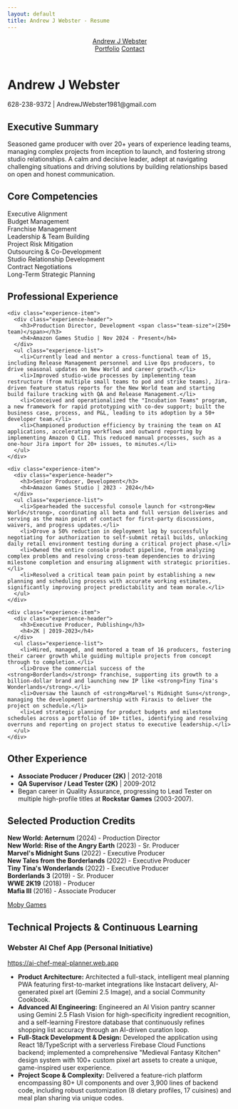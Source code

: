 ```yaml
---
layout: default
title: Andrew J Webster - Resume
---
```


<header class="site-header" role="banner">
  <div class="wrapper">
    <a class="site-title" rel="author" href="/Career/">Andrew J Webster</a>
    <nav class="site-nav">
      <div class="trigger">
        <a class="page-link" href="/Career/">Portfolio</a>
        <a class="page-link" href="#contact">Contact</a>
      </div>
    </nav>
  </div>
</header>

<div class="resume-container">
  <div class="resume-header">
    <h1>Andrew J Webster</h1>
    <div class="contact-info">
      <p>628-238-9372 | AndrewJWebster1981@gmail.com</p>
    </div>
  </div>

  <section class="resume-section">
    <h2>Executive Summary</h2>
    <p>Seasoned game producer with over 20+ years of experience leading teams, managing complex projects from inception to launch, and fostering strong studio relationships. A calm and decisive leader, adept at navigating challenging situations and driving solutions by building relationships based on open and honest communication.</p>
  </section>

  <section class="resume-section">
    <h2>Core Competencies</h2>
    <div class="competencies-grid">
      <div class="competency-item">Executive Alignment</div>
      <div class="competency-item">Budget Management</div>
      <div class="competency-item">Franchise Management</div>
      <div class="competency-item">Leadership & Team Building</div>
      <div class="competency-item">Project Risk Mitigation</div>
      <div class="competency-item">Outsourcing & Co-Development</div>
      <div class="competency-item">Studio Relationship Development</div>
      <div class="competency-item">Contract Negotiations</div>
      <div class="competency-item">Long-Term Strategic Planning</div>
    </div>
  </section>

  <section class="resume-section">
    <h2>Professional Experience</h2>
    
    <div class="experience-item">
      <div class="experience-header">
        <h3>Production Director, Development <span class="team-size">(250+ team)</span></h3>
        <h4>Amazon Games Studio | Nov 2024 - Present</h4>
      </div>
      <ul class="experience-list">
        <li>Currently lead and mentor a cross-functional team of 15, including Release Management personnel and Live Ops producers, to drive seasonal updates on New World and career growth.</li>
        <li>Improved studio-wide processes by implementing team restructure (from multiple small teams to pod and strike teams), Jira-driven feature status reports for the New World team and starting build failure tracking with QA and Release Management.</li>
        <li>Conceived and operationalized the "Incubation Teams" program, a new framework for rapid prototyping with co-dev support; built the business case, process, and P&L, leading to its adoption by a 50+ developer team.</li>
        <li>Championed production efficiency by training the team on AI applications, accelerating workflows and outward reporting by implementing Amazon Q CLI. This reduced manual processes, such as a one-hour Jira import for 20+ issues, to minutes.</li>
      </ul>
    </div>

    <div class="experience-item">
      <div class="experience-header">
        <h3>Senior Producer, Development</h3>
        <h4>Amazon Games Studio | 2023 - 2024</h4>
      </div>
      <ul class="experience-list">
        <li>Spearheaded the successful console launch for <strong>New World</strong>, coordinating all beta and full version deliveries and serving as the main point of contact for first-party discussions, waivers, and progress updates.</li>
        <li>Drove a 50% reduction in deployment lag by successfully negotiating for authorization to self-submit retail builds, unlocking daily retail environment testing during a critical project phase.</li>
        <li>Owned the entire console product pipeline, from analyzing complex problems and resolving cross-team dependencies to driving milestone completion and ensuring alignment with strategic priorities.</li>
        <li>Resolved a critical team pain point by establishing a new planning and scheduling process with accurate working estimates, significantly improving project predictability and team morale.</li>
      </ul>
    </div>

    <div class="experience-item">
      <div class="experience-header">
        <h3>Executive Producer, Publishing</h3>
        <h4>2K | 2019-2023</h4>
      </div>
      <ul class="experience-list">
        <li>Hired, managed, and mentored a team of 16 producers, fostering their career growth while guiding multiple projects from concept through to completion.</li>
        <li>Drove the commercial success of the <strong>Borderlands</strong> franchise, supporting its growth to a billion-dollar brand and launching new IP like <strong>Tiny Tina's Wonderlands</strong>.</li>
        <li>Oversaw the launch of <strong>Marvel's Midnight Suns</strong>, managing the development partnership with Firaxis to deliver the project on schedule.</li>
        <li>Led strategic planning for product budgets and milestone schedules across a portfolio of 10+ titles, identifying and resolving overruns and reporting on project status to executive leadership.</li>
      </ul>
    </div>
  </section>

  <section class="resume-section">
    <h2>Other Experience</h2>
    <ul class="other-experience">
      <li><strong>Associate Producer / Producer (2K)</strong> | 2012-2018</li>
      <li><strong>QA Supervisor / Lead Tester (2K)</strong> | 2009-2012</li>
      <li>Began career in Quality Assurance, progressing to Lead Tester on multiple high-profile titles at <strong>Rockstar Games</strong> (2003-2007).</li>
    </ul>
  </section>

  <section class="resume-section">
    <h2>Selected Production Credits</h2>
    <div class="credits-grid">
      <div class="credit-item">
        <strong>New World: Aeternum</strong> (2024) - Production Director
      </div>
      <div class="credit-item">
        <strong>New World: Rise of the Angry Earth</strong> (2023) - Sr. Producer
      </div>
      <div class="credit-item">
        <strong>Marvel's Midnight Suns</strong> (2022) - Executive Producer
      </div>
      <div class="credit-item">
        <strong>New Tales from the Borderlands</strong> (2022) - Executive Producer
      </div>
      <div class="credit-item">
        <strong>Tiny Tina's Wonderlands</strong> (2022) - Executive Producer
      </div>
      <div class="credit-item">
        <strong>Borderlands 3</strong> (2019) - Sr. Producer
      </div>
      <div class="credit-item">
        <strong>WWE 2K19</strong> (2018) - Producer
      </div>
      <div class="credit-item">
        <strong>Mafia III</strong> (2016) - Associate Producer
      </div>
    </div>
    <p class="moby-games-link">
      <a href="https://www.mobygames.com/person/581444/andrew-webster/" target="_blank">Moby Games</a>
    </p>
  </section>

  <section class="resume-section">
    <h2>Technical Projects & Continuous Learning</h2>
    <div class="project-item">
      <h3>Webster AI Chef App (Personal Initiative)</h3>
      <p class="project-link">
        <a href="https://ai-chef-meal-planner.web.app" target="_blank">https://ai-chef-meal-planner.web.app</a>
      </p>
      <ul class="project-details">
        <li><strong>Product Architecture:</strong> Architected a full-stack, intelligent meal planning PWA featuring first-to-market integrations like Instacart delivery, AI-generated pixel art (Gemini 2.5 Image), and a social Community Cookbook.</li>
        <li><strong>Advanced AI Engineering:</strong> Engineered an AI Vision pantry scanner using Gemini 2.5 Flash Vision for high-specificity ingredient recognition, and a self-learning Firestore database that continuously refines shopping list accuracy through an AI-driven curation loop.</li>
        <li><strong>Full-Stack Development & Design:</strong> Developed the application using React 18/TypeScript with a serverless Firebase Cloud Functions backend; implemented a comprehensive "Medieval Fantasy Kitchen" design system with 100+ custom pixel art assets to create a unique, game-inspired user experience.</li>
        <li><strong>Project Scope & Complexity:</strong> Delivered a feature-rich platform encompassing 80+ UI components and over 3,900 lines of backend code, including robust customization (8 dietary profiles, 17 cuisines) and meal plan sharing via unique codes.</li>
      </ul>
    </div>
  </section>
</div>
